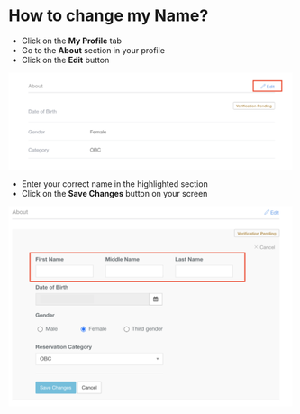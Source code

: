 # How to change my Name?

* Click on the **My Profile** tab 
* Go to the **About** section in your profile
* Click on the **Edit** button

![](../../.gitbook/assets/screenshot-2021-04-01-at-8.25.43-pm.png)

* Enter your correct name in the highlighted section
* Click on the **Save Changes** button on your screen

![](../../.gitbook/assets/screenshot-2021-04-01-at-8.26.04-pm.png)

